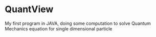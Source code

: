 # QuantView

My first program in JAVA, doing some computation to solve Quantum Mechanics equation for single dimensional particle
